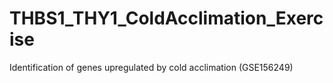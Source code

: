 # THBS1_THY1_ColdAcclimation_Exercise
Identification of genes upregulated by cold acclimation (GSE156249)
